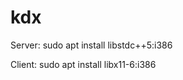 # kdx

Server:
                  sudo apt install libstdc++5:i386


Client:
                  sudo apt install libx11-6:i386
